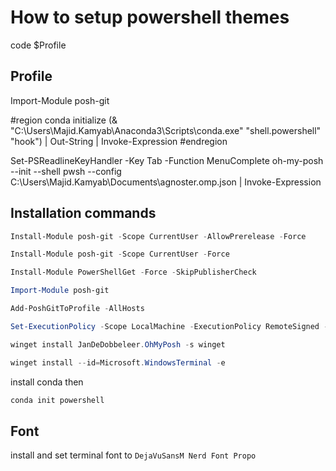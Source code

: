 # How to setup powershell themes
code $Profile
## Profile

Import-Module posh-git

#region conda initialize
(& "C:\Users\Majid.Kamyab\Anaconda3\Scripts\conda.exe" "shell.powershell" "hook") | Out-String | Invoke-Expression
#endregion

Set-PSReadlineKeyHandler -Key Tab -Function MenuComplete
oh-my-posh --init --shell pwsh --config C:\Users\Majid.Kamyab\Documents\agnoster.omp.json | Invoke-Expression


## Installation commands
```powershell
Install-Module posh-git -Scope CurrentUser -AllowPrerelease -Force

Install-Module posh-git -Scope CurrentUser -Force

Install-Module PowerShellGet -Force -SkipPublisherCheck

Import-Module posh-git

Add-PoshGitToProfile -AllHosts

Set-ExecutionPolicy -Scope LocalMachine -ExecutionPolicy RemoteSigned -Force

winget install JanDeDobbeleer.OhMyPosh -s winget

winget install --id=Microsoft.WindowsTerminal -e
```

install conda then
```powershell
conda init powershell
```
## Font
install and set terminal font to `DejaVuSansM Nerd Font Propo`



